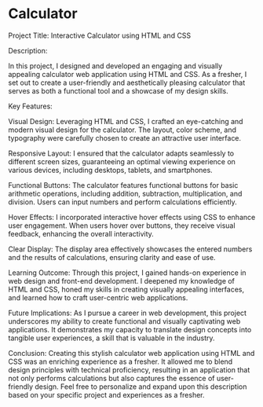 # Calculator
Project Title: Interactive Calculator using HTML and CSS

Description:

In this project, I designed and developed an engaging and visually appealing calculator web application using HTML and CSS. 
As a fresher, I set out to create a user-friendly and aesthetically pleasing calculator that serves as both a functional tool and a showcase of my design skills.

Key Features:

Visual Design: 
Leveraging HTML and CSS, I crafted an eye-catching and modern visual design for the calculator.
The layout, color scheme, and typography were carefully chosen to create an attractive user interface.

Responsive Layout:
I ensured that the calculator adapts seamlessly to different screen sizes, guaranteeing an optimal viewing experience on various devices, including desktops, tablets, and smartphones.

Functional Buttons: 
The calculator features functional buttons for basic arithmetic operations, including addition, subtraction, multiplication, and division. Users can input numbers and perform calculations efficiently.

Hover Effects: 
I incorporated interactive hover effects using CSS to enhance user engagement. When users hover over buttons, they receive visual feedback, enhancing the overall interactivity.

Clear Display: 
The display area effectively showcases the entered numbers and the results of calculations, ensuring clarity and ease of use.

Learning Outcome:
Through this project, I gained hands-on experience in web design and front-end development. 
I deepened my knowledge of HTML and CSS, honed my skills in creating visually appealing interfaces, and learned how to craft user-centric web applications.

Future Implications:
As I pursue a career in web development, this project underscores my ability to create functional and visually captivating web applications. 
It demonstrates my capacity to translate design concepts into tangible user experiences, a skill that is valuable in the industry.

Conclusion:
Creating this stylish calculator web application using HTML and CSS was an enriching experience as a fresher. 
It allowed me to blend design principles with technical proficiency, resulting in an application that not only performs calculations but also captures the essence of user-friendly design.
Feel free to personalize and expand upon this description based on your specific project and experiences as a fresher.
